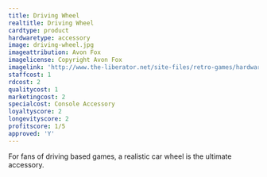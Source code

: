 ```yaml
---
title: Driving Wheel
realtitle: Driving Wheel
cardtype: product
hardwaretype: accessory
image: driving-wheel.jpg
imageattribution: Avon Fox
imagelicense: Copyright Avon Fox
imagelink: 'http://www.the-liberator.net/site-files/retro-games/hardware/ColecoVision/ColecoVision-Espansion-Module-No-2-Wheel/ColecoVision-Espansion-Module-No-2-Wheel-004.JPG'
staffcost: 1
rdcost: 2
qualitycost: 1
marketingcost: 2
specialcost: Console Accessory
loyaltyscore: 2
longevityscore: 2
profitscore: 1/5
approved: 'Y'
---
```


For fans of driving based games, a realistic car wheel is the ultimate accessory.
